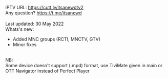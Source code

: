 IPTV URL: https://cutt.ly/itsanewdtv2
<br />
Any question? https://t.me/itsanewd
<br />
<br />
Last updated: 30 May 2022
<br />
Whats's new:
<br />
- Added MNC groups (RCTI, MNCTV, GTV)
- Minor fixes
<br />
NB:
<br />
Some device doesn't support (.mpd) format, use TiviMate given in main or OTT Navigator instead of Perfect Player
